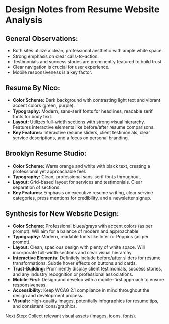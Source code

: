 # Design Notes from Resume Website Analysis

## General Observations:
- Both sites utilize a clean, professional aesthetic with ample white space.
- Strong emphasis on clear calls-to-action.
- Testimonials and success stories are prominently featured to build trust.
- Clear navigation is crucial for user experience.
- Mobile responsiveness is a key factor.

## Resume By Nico:
- **Color Scheme:** Dark background with contrasting light text and vibrant accent colors (green, purple).
- **Typography:** Modern, sans-serif fonts for headlines, readable serif fonts for body text.
- **Layout:** Utilizes full-width sections with strong visual hierarchy. Features interactive elements like before/after resume comparisons.
- **Key Features:** Interactive resume sliders, client testimonials, clear service descriptions, and a focus on personal branding.

## Brooklyn Resume Studio:
- **Color Scheme:** Warm orange and white with black text, creating a professional yet approachable feel.
- **Typography:** Clean, professional sans-serif fonts throughout.
- **Layout:** Grid-based layout for services and testimonials. Clear separation of sections.
- **Key Features:** Emphasis on executive resume writing, clear service categories, press mentions for credibility, and a newsletter signup.

## Synthesis for New Website Design:
- **Color Scheme:** Professional blues/grays with accent colors (as per prompt). Will aim for a balance of modern and approachable.
- **Typography:** Modern, readable fonts like Inter or Poppins (as per prompt).
- **Layout:** Clean, spacious design with plenty of white space. Will incorporate full-width sections and clear visual hierarchy.
- **Interactive Elements:** Definitely include before/after sliders for resume transformations. Subtle hover effects on buttons and cards.
- **Trust-Building:** Prominently display client testimonials, success stories, and any industry recognition or professional associations.
- **Mobile-First:** Design and develop with a mobile-first approach to ensure responsiveness.
- **Accessibility:** Keep WCAG 2.1 compliance in mind throughout the design and development process.
- **Visuals:** High-quality images, potentially infographics for resume tips, and consistent icons/graphics.

Next Step: Collect relevant visual assets (images, icons, fonts).

